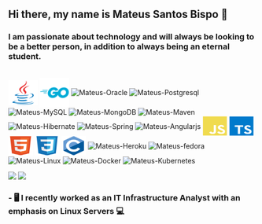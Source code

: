 ##                                              Hi there, my name is Mateus Santos Bispo 👋

###     I am passionate about technology and will always be looking to be a better person, in addition to always being an eternal student.

<div style="display: inline_block"><br>
  <img align="center" alt="Mateus-Java" height="50" width="60" src="https://raw.githubusercontent.com/devicons/devicon/master/icons/java/java-original.svg">
  <img align="center" alt="Mateus-Go" height="60" width="60" src="https://raw.githubusercontent.com/devicons/devicon/master/icons/go/go-original-wordmark.svg">
  <img align="center" alt="Mateus-Oracle" height="60" width="60" src="https://cdn.jsdelivr.net/gh/devicons/devicon/icons/oracle/oracle-original.svg" />
  <img align="center" alt="Mateus-Postgresql" height="60" width="50" src="https://cdn.jsdelivr.net/gh/devicons/devicon/icons/postgresql/postgresql-plain-wordmark.svg">
  <img align="center" alt="Mateus-MySQL" height="40" width="50" src="https://cdn.jsdelivr.net/gh/devicons/devicon/icons/mysql/mysql-original.svg" />
  <img align="center" alt="Mateus-MongoDB" src="https://skillicons.dev/icons?i=mongo" />
  <img align="center" alt="Mateus-Maven" src="https://skillicons.dev/icons?i=maven" />
  <img align="center" alt="Mateus-Hibernate" src="https://skillicons.dev/icons?i=hibernate" />
  <img align="center" alt="Mateus-Spring" height="60" width="70" src="https://cdn.jsdelivr.net/gh/devicons/devicon/icons/spring/spring-original-wordmark.svg" />
  <img align="center" alt="Mateus-Angularjs" height="40" width="50" src="https://cdn.jsdelivr.net/gh/devicons/devicon/icons/angularjs/angularjs-original.svg" />
  <img align="center" alt="Mateus-Js" height="40" width="50" src="https://raw.githubusercontent.com/devicons/devicon/master/icons/javascript/javascript-plain.svg">
  <img align="center" alt="Mateus-Ts" height="40" width="50" src="https://raw.githubusercontent.com/devicons/devicon/master/icons/typescript/typescript-plain.svg">
  <img align="center" alt="Mateus-HTML" height="40" width="50" src="https://raw.githubusercontent.com/devicons/devicon/master/icons/html5/html5-original.svg">
  <img align="center" alt="Mateus-CSS" height="40" width="50" src="https://raw.githubusercontent.com/devicons/devicon/master/icons/css3/css3-original.svg">
   <img align="center" alt="Mateus-C" height="40" width="50" src="https://raw.githubusercontent.com/devicons/devicon/master/icons/c/c-original.svg">
   <img align="center" alt="Mateus-Heroku" height="50" width="60" src="https://cdn.jsdelivr.net/gh/devicons/devicon/icons/heroku/heroku-plain-wordmark.svg" />
   <img align="center" alt="Mateus-fedora" height="50" width="60" src="https://cdn.jsdelivr.net/gh/devicons/devicon/icons/fedora/fedora-original.svg" />
   <img align="center" alt="Mateus-Linux" height="50" width="60" src="https://cdn.jsdelivr.net/gh/devicons/devicon/icons/linux/linux-original.svg" />
   <img align="center" alt="Mateus-Docker" height="50" width="60" src="https://cdn.jsdelivr.net/gh/devicons/devicon/icons/docker/docker-original.svg" />
   <img align="center" alt="Mateus-Kubernetes" height="50" width="60" src="https://cdn.jsdelivr.net/gh/devicons/devicon/icons/kubernetes/kubernetes-plain.svg" />
          
  
  <a href="https://www.linkedin.com/in/mateus-bispo-317798201" target="_blank"><img src="https://img.shields.io/badge/-LinkedIn-%230077B5?style=for-the-badge&logo=linkedin&logoColor=white" target="_blank"></a>
  <a href="https://api.whatsapp.com/send?phone=+5581998964394&text=Voc%C3%AA%20est%C3%A1%20falando%20com%20Mateus%20Santos%20Bispo%2C%20um%20%C3%B3timo%20analista%20de%20infraestrutura%20de%20TI%20e%20um%20futuro%20desenvolvedor%20Java%2E"><img src="https://img.shields.io/badge/WhatsApp-25D366?style=for-the-badge&logo=whatsapp&logoColor=white" target="_blank"></a>
  
</div>

### - 🖥️ I recently worked as an IT Infrastructure Analyst with an emphasis on Linux Servers 💻

